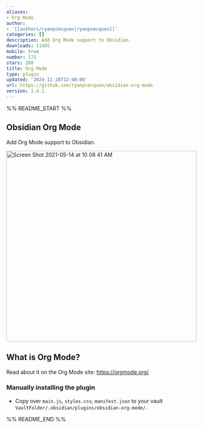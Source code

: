 ```yaml
---
aliases:
- Org Mode
author:
- '[[authors/ryanpcmcquen|ryanpcmcquen]]'
categories: []
description: Add Org Mode support to Obsidian.
downloads: 11405
mobile: true
number: 173
stars: 200
title: Org Mode
type: plugin
updated: '2024-11-28T12:48:06'
url: https://github.com/ryanpcmcquen/obsidian-org-mode
version: 1.4.1
---
```


%% README_START %%

## Obsidian Org Mode

Add Org Mode support to Obsidian.

<img width="502" alt="Screen Shot 2021-05-14 at 10 08 41 AM" src="https://user-images.githubusercontent.com/772937/118305097-65c15900-b49c-11eb-8437-b9f5da3dad75.png">

## What is Org Mode?

Read about it on the Org Mode site:
https://orgmode.org/

### Manually installing the plugin

-   Copy over `main.js`, `styles.css`, `manifest.json` to your vault `VaultFolder/.obsidian/plugins/obsidian-org-mode/`.


%% README_END %%